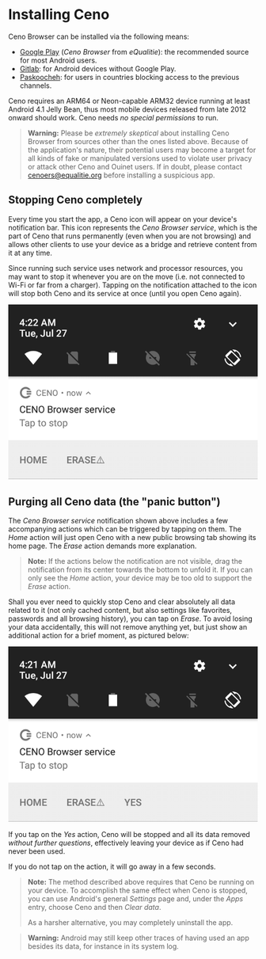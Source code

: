 # Installing Ceno

Ceno Browser can be installed via the following means:

- [Google Play][ceno-gplay] (*Ceno Browser* from *eQualitie*): the recommended source for most Android users.
- [Gitlab][ceno-gh]: for Android devices without Google Play.
- [Paskoocheh][ceno-pask]: for users in countries blocking access to the previous channels.

[ceno-gplay]: https://play.google.com/store/apps/details?id=ie.equalit.ceno
[ceno-gh]: https://gitlab.com/censorship-no/ceno-browser/-/releases
[ceno-pask]: https://paskoocheh.com/tools/124/android.html

Ceno requires an ARM64 or Neon-capable ARM32 device running at least Android 4.1 Jelly Bean, thus most mobile devices released from late 2012 onward should work.  Ceno needs *no special permissions* to run.

> **Warning:** Please be *extremely skeptical* about installing Ceno Browser from sources other than the ones listed above.  Because of the application's nature, their potential users may become a target for all kinds of fake or manipulated versions used to violate user privacy or attack other Ceno and Ouinet users.  If in doubt, please contact <cenoers@equalitie.org> before installing a suspicious app.

## Stopping Ceno completely

Every time you start the app, a Ceno icon will appear on your device's notification bar.  This icon represents the *Ceno Browser service*, which is the part of Ceno that runs permanently (even when you are not browsing) and allows other clients to use your device as a bridge and retrieve content from it at any time.

Since running such service uses network and processor resources, you may want to stop it whenever you are on the move (i.e. not connected to Wi-Fi or far from a charger).  Tapping on the notification attached to the icon will stop both Ceno and its service at once (until you open Ceno again).

![Figure: Tap on the notification to stop the Ceno service](images/tap-stop.png)

## Purging all Ceno data (the "panic button")

The *Ceno Browser service* notification shown above includes a few accompanying actions which can be triggered by tapping on them.  The *Home* action will just open Ceno with a new public browsing tab showing its home page.  The *Erase* action demands more explanation.

> **Note:** If the actions below the notification are not visible, drag the notification from its center towards the bottom to unfold it.  If you can only see the *Home* action, your device may be too old to support the *Erase* action.

Shall you ever need to quickly stop Ceno and clear absolutely all data related to it (not only cached content, but also settings like favorites, passwords and all browsing history), you can tap on *Erase*.  To avoid losing your data accidentally, this will not remove anything yet, but just show an additional action for a brief moment, as pictured below:

![Figure: The last action stops Ceno and clears all its data](images/tap-purge.png)

If you tap on the *Yes* action, Ceno will be stopped and all its data removed *without further questions*, effectively leaving your device as if Ceno had never been used.

If you do not tap on the action, it will go away in a few seconds.

> **Note:** The method described above requires that Ceno be running on your device.  To accomplish the same effect when Ceno is stopped, you can use Android's general *Settings* page and, under the *Apps* entry, choose Ceno and then *Clear data*.
>
> As a harsher alternative, you may completely uninstall the app.

> **Warning:** Android may still keep other traces of having used an app besides its data, for instance in its system log.

